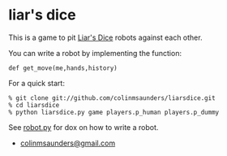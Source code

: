 liar's dice
===========

This is a game to pit [Liar's Dice][1] robots against each other.

You can write a robot by implementing the function:

    def get_move(me,hands,history) 

For a quick start:

    % git clone git://github.com/colinmsaunders/liarsdice.git
    % cd liarsdice
    % python liarsdice.py game players.p_human players.p_dummy 

See [robot.py][2] for dox on how to write a robot.

- colinmsaunders@gmail.com

[1]: http://en.wikipedia.org/wiki/Liar's_dice
[2]: https://github.com/colinmsaunders/liarsdice/blob/master/robot.py

